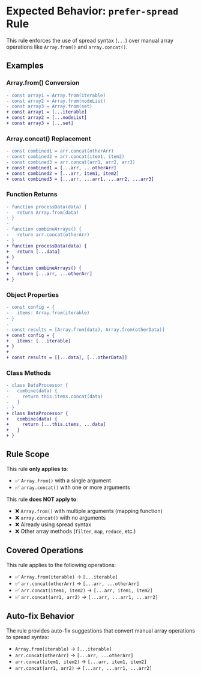 # Expected Behavior: `prefer-spread` Rule

This rule enforces the use of spread syntax (`...`) over manual array operations like `Array.from()` and `array.concat()`.

## Examples

### Array.from() Conversion

```diff
- const array1 = Array.from(iterable)
- const array2 = Array.from(nodeList)
- const array3 = Array.from(set)
+ const array1 = [...iterable]
+ const array2 = [...nodeList]
+ const array3 = [...set]
```

### Array.concat() Replacement

```diff
- const combined1 = arr.concat(otherArr)
- const combined2 = arr.concat(item1, item2)
- const combined3 = arr.concat(arr1, arr2, arr3)
+ const combined1 = [...arr, ...otherArr]
+ const combined2 = [...arr, item1, item2]
+ const combined3 = [...arr, ...arr1, ...arr2, ...arr3]
```

### Function Returns

```diff
- function processData(data) {
-   return Array.from(data)
- }
-
- function combineArrays() {
-   return arr.concat(otherArr)
- }
+ function processData(data) {
+   return [...data]
+ }
+
+ function combineArrays() {
+   return [...arr, ...otherArr]
+ }
```

### Object Properties

```diff
- const config = {
-   items: Array.from(iterable)
- }
-
- const results = [Array.from(data), Array.from(otherData)]
+ const config = {
+   items: [...iterable]
+ }
+
+ const results = [[...data], [...otherData]]
```

### Class Methods

```diff
- class DataProcessor {
-   combine(data) {
-     return this.items.concat(data)
-   }
- }
+ class DataProcessor {
+   combine(data) {
+     return [...this.items, ...data]
+   }
+ }
```

## Rule Scope

This rule **only applies to**:

- ✅ `Array.from()` with a single argument
- ✅ `array.concat()` with one or more arguments

This rule **does NOT apply to**:

- ❌ `Array.from()` with multiple arguments (mapping function)
- ❌ `array.concat()` with no arguments
- ❌ Already using spread syntax
- ❌ Other array methods (`filter`, `map`, `reduce`, etc.)

## Covered Operations

This rule applies to the following operations:

- ✅ `Array.from(iterable)` → `[...iterable]`
- ✅ `arr.concat(otherArr)` → `[...arr, ...otherArr]`
- ✅ `arr.concat(item1, item2)` → `[...arr, item1, item2]`
- ✅ `arr.concat(arr1, arr2)` → `[...arr, ...arr1, ...arr2]`

## Auto-fix Behavior

The rule provides auto-fix suggestions that convert manual array operations to spread syntax:

- `Array.from(iterable)` → `[...iterable]`
- `arr.concat(otherArr)` → `[...arr, ...otherArr]`
- `arr.concat(item1, item2)` → `[...arr, item1, item2]`
- `arr.concat(arr1, arr2)` → `[...arr, ...arr1, ...arr2]`
